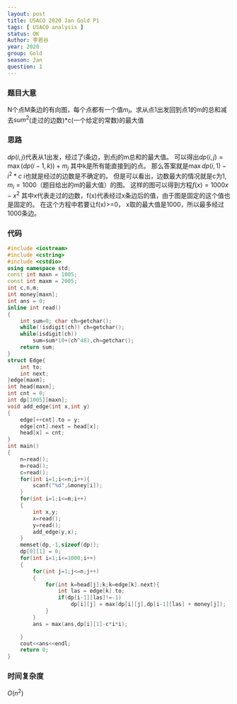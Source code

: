 ```yaml
---
layout: post
title: USACO 2020 Jan Gold P1
tags: [ USACO analysis ]
status: OK
Author: 李若谷
year: 2020
group: Gold
season: Jan
question: 1
---
```


### 题目大意
N个点M条边的有向图，每个点都有一个值$m_i$。求从点1出发回到点1的m的总和减去$sum^2$(走过的边数)*c(一个给定的常数)的最大值

### 思路
$dp(i,j)$代表从1出发，经过了i条边，到点j的m总和的最大值。
可以得出$dp(i,j) = \max$$(dp(i-1,k)) +m_j$ 其中k是所有能直接到j的点。
那么答案就是$\max dp(i,1) - i^2*c$
i也就是经过的边数是不确定的。
但是可以看出，边数最大的情况就是c为1, $m_i = 1000$（题目给出的m的最大值）的图。
这样的图可以得到方程$f(x) = 1000x - x^2$ 其中x代表走过的边数，f(x)代表经过x条边后的值，由于图是固定的这个值也是固定的。
在这个方程中若要让f(x)>=0， x取的最大值是1000，所以最多经过1000条边。

### 代码
```cpp
#include <iostream>
#include <cstring>
#include <cstdio>
using namespace std;
const int maxn = 1005;
const int maxm = 2005;
int c,n,m;
int money[maxn];
int ans = 0;
inline int read()
{
	int sum=0; char ch=getchar();
	while(!isdigit(ch)) ch=getchar();
	while(isdigit(ch)) 
		sum=sum*10+(ch^48),ch=getchar();
	return sum;
}
struct Edge{
	int to;
	int next;
}edge[maxm];
int head[maxn];
int cnt = 0;
int dp[1005][maxn];
void add_edge(int x,int y)
{
	edge[++cnt].to = y;
	edge[cnt].next = head[x];
	head[x] = cnt;
}
int main()
{	
	n=read();
	m=read();
	c=read();
	for(int i=1;i<=n;i++){
		scanf("%d",&money[i]);
	} 
	for(int i=1;i<=m;i++)
	{
		int x,y;
		x=read();
		y=read();
		add_edge(y,x);
	}
	memset(dp,-1,sizeof(dp));
	dp[0][1] = 0;
	for(int i=1;i<=1000;i++)
	{
		for(int j=1;j<=n;j++)
		{
			for(int k=head[j];k;k=edge[k].next){
				int las = edge[k].to;
				if(dp[i-1][las]!=-1)
					dp[i][j] = max(dp[i][j],dp[i-1][las] + money[j]);
			}
		}
		ans = max(ans,dp[i][1]-c*i*i);

	}
	cout<<ans<<endl;
	return 0;	
}
```
### 时间复杂度
$O(n^2)$

